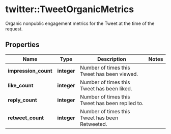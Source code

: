 # twitter::TweetOrganicMetrics

Organic nonpublic engagement metrics for the Tweet at the time of the request.

## Properties
Name | Type | Description | Notes
------------ | ------------- | ------------- | -------------
**impression_count** | **integer** | Number of times this Tweet has been viewed. | 
**like_count** | **integer** | Number of times this Tweet has been liked. | 
**reply_count** | **integer** | Number of times this Tweet has been replied to. | 
**retweet_count** | **integer** | Number of times this Tweet has been Retweeted. | 


